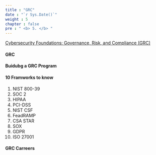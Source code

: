 ```yaml
---
title : "GRC"
date : "`r Sys.Date()`"
weight : 5
chapter : false
pre : " <b> 5. </b> "
---
```



[Cybersecurity Foundations: Governance, Risk, and Compliance (GRC)](https://www.linkedin.com/learning/cybersecurity-foundations-governance-risk-and-compliance-grc/get-started-in-cyber-with-grc?u=103729754)

#### GRC
#### Buidubg a GRC Program
#### 10 Framworks to know
1. NIST 800-39
2. SOC 2
3. HIPAA
4. PCI-DSS
5. NIST CSF
6. FeadRAMP
7. CSA STAR
8. SOX
9. GDPR
10. ISO 27001

#### GRC Carreers






